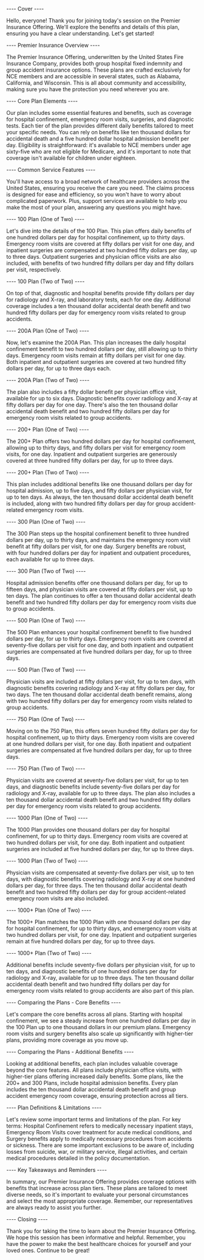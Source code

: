 ---- Cover ----

Hello, everyone! Thank you for joining today's session on the Premier Insurance Offering. We'll explore the benefits and details of this plan, ensuring you have a clear understanding. Let's get started!

---- Premier Insurance Overview ----

The Premier Insurance Offering, underwritten by the United States Fire Insurance Company, provides both group hospital fixed indemnity and group accident insurance options. These plans are crafted exclusively for NCE members and are accessible in several states, such as Alabama, California, and Wisconsin. This is all about community and accessibility, making sure you have the protection you need wherever you are.

---- Core Plan Elements ----

Our plan includes some essential features and benefits, such as coverage for hospital confinement, emergency room visits, surgeries, and diagnostic tests. Each tier of the plan provides different daily benefits tailored to meet your specific needs. You can rely on benefits like ten thousand dollars for accidental death and a five hundred dollar hospital admission benefit per day. Eligibility is straightforward: it's available to NCE members under age sixty-five who are not eligible for Medicare, and it's important to note that coverage isn't available for children under eighteen.

---- Common Service Features ----

You'll have access to a broad network of healthcare providers across the United States, ensuring you receive the care you need. The claims process is designed for ease and efficiency, so you won't have to worry about complicated paperwork. Plus, support services are available to help you make the most of your plan, answering any questions you might have.

---- 100 Plan (One of Two) ----

Let's dive into the details of the 100 Plan. This plan offers daily benefits of one hundred dollars per day for hospital confinement, up to thirty days. Emergency room visits are covered at fifty dollars per visit for one day, and inpatient surgeries are compensated at two hundred fifty dollars per day, up to three days. Outpatient surgeries and physician office visits are also included, with benefits of two hundred fifty dollars per day and fifty dollars per visit, respectively.

---- 100 Plan (Two of Two) ----

On top of that, diagnostic and hospital benefits provide fifty dollars per day for radiology and X-ray, and laboratory tests, each for one day. Additional coverage includes a ten thousand dollar accidental death benefit and two hundred fifty dollars per day for emergency room visits related to group accidents.

---- 200A Plan (One of Two) ----

Now, let's examine the 200A Plan. This plan increases the daily hospital confinement benefit to two hundred dollars per day, still allowing up to thirty days. Emergency room visits remain at fifty dollars per visit for one day. Both inpatient and outpatient surgeries are covered at two hundred fifty dollars per day, for up to three days each.

---- 200A Plan (Two of Two) ----

The plan also includes a fifty dollar benefit per physician office visit, available for up to six days. Diagnostic benefits cover radiology and X-ray at fifty dollars per day for one day. There's also the ten thousand dollar accidental death benefit and two hundred fifty dollars per day for emergency room visits related to group accidents.

---- 200+ Plan (One of Two) ----

The 200+ Plan offers two hundred dollars per day for hospital confinement, allowing up to thirty days, and fifty dollars per visit for emergency room visits, for one day. Inpatient and outpatient surgeries are generously covered at three hundred fifty dollars per day, for up to three days.

---- 200+ Plan (Two of Two) ----

This plan includes additional benefits like one thousand dollars per day for hospital admission, up to five days, and fifty dollars per physician visit, for up to ten days. As always, the ten thousand dollar accidental death benefit is included, along with two hundred fifty dollars per day for group accident-related emergency room visits.

---- 300 Plan (One of Two) ----

The 300 Plan steps up the hospital confinement benefit to three hundred dollars per day, up to thirty days, and maintains the emergency room visit benefit at fifty dollars per visit, for one day. Surgery benefits are robust, with four hundred dollars per day for inpatient and outpatient procedures, each available for up to three days.

---- 300 Plan (Two of Two) ----

Hospital admission benefits offer one thousand dollars per day, for up to fifteen days, and physician visits are covered at fifty dollars per visit, up to ten days. The plan continues to offer a ten thousand dollar accidental death benefit and two hundred fifty dollars per day for emergency room visits due to group accidents.

---- 500 Plan (One of Two) ----

The 500 Plan enhances your hospital confinement benefit to five hundred dollars per day, for up to thirty days. Emergency room visits are covered at seventy-five dollars per visit for one day, and both inpatient and outpatient surgeries are compensated at five hundred dollars per day, for up to three days.

---- 500 Plan (Two of Two) ----

Physician visits are included at fifty dollars per visit, for up to ten days, with diagnostic benefits covering radiology and X-ray at fifty dollars per day, for two days. The ten thousand dollar accidental death benefit remains, along with two hundred fifty dollars per day for emergency room visits related to group accidents.

---- 750 Plan (One of Two) ----

Moving on to the 750 Plan, this offers seven hundred fifty dollars per day for hospital confinement, up to thirty days. Emergency room visits are covered at one hundred dollars per visit, for one day. Both inpatient and outpatient surgeries are compensated at five hundred dollars per day, for up to three days.

---- 750 Plan (Two of Two) ----

Physician visits are covered at seventy-five dollars per visit, for up to ten days, and diagnostic benefits include seventy-five dollars per day for radiology and X-ray, available for up to three days. The plan also includes a ten thousand dollar accidental death benefit and two hundred fifty dollars per day for emergency room visits related to group accidents.

---- 1000 Plan (One of Two) ----

The 1000 Plan provides one thousand dollars per day for hospital confinement, for up to thirty days. Emergency room visits are covered at two hundred dollars per visit, for one day. Both inpatient and outpatient surgeries are included at five hundred dollars per day, for up to three days.

---- 1000 Plan (Two of Two) ----

Physician visits are compensated at seventy-five dollars per visit, up to ten days, with diagnostic benefits covering radiology and X-ray at one hundred dollars per day, for three days. The ten thousand dollar accidental death benefit and two hundred fifty dollars per day for group accident-related emergency room visits are also included.

---- 1000+ Plan (One of Two) ----

The 1000+ Plan matches the 1000 Plan with one thousand dollars per day for hospital confinement, for up to thirty days, and emergency room visits at two hundred dollars per visit, for one day. Inpatient and outpatient surgeries remain at five hundred dollars per day, for up to three days.

---- 1000+ Plan (Two of Two) ----

Additional benefits include seventy-five dollars per physician visit, for up to ten days, and diagnostic benefits of one hundred dollars per day for radiology and X-ray, available for up to three days. The ten thousand dollar accidental death benefit and two hundred fifty dollars per day for emergency room visits related to group accidents are also part of this plan.

---- Comparing the Plans - Core Benefits ----

Let's compare the core benefits across all plans. Starting with hospital confinement, we see a steady increase from one hundred dollars per day in the 100 Plan up to one thousand dollars in our premium plans. Emergency room visits and surgery benefits also scale up significantly with higher-tier plans, providing more coverage as you move up.

---- Comparing the Plans - Additional Benefits ----

Looking at additional benefits, each plan includes valuable coverage beyond the core features. All plans include physician office visits, with higher-tier plans offering increased daily benefits. Some plans, like the 200+ and 300 Plans, include hospital admission benefits. Every plan includes the ten thousand dollar accidental death benefit and group accident emergency room coverage, ensuring protection across all tiers.

---- Plan Definitions & Limitations ----

Let's review some important terms and limitations of the plan. For key terms: Hospital Confinement refers to medically necessary inpatient stays, Emergency Room Visits cover treatment for acute medical conditions, and Surgery benefits apply to medically necessary procedures from accidents or sickness. There are some important exclusions to be aware of, including losses from suicide, war, or military service, illegal activities, and certain medical procedures detailed in the policy documentation.

---- Key Takeaways and Reminders ----

In summary, our Premier Insurance Offering provides coverage options with benefits that increase across plan tiers. These plans are tailored to meet diverse needs, so it's important to evaluate your personal circumstances and select the most appropriate coverage. Remember, our representatives are always ready to assist you further.

---- Closing ----

Thank you for taking the time to learn about the Premier Insurance Offering. We hope this session has been informative and helpful. Remember, you have the power to make the best healthcare choices for yourself and your loved ones. Continue to be great!